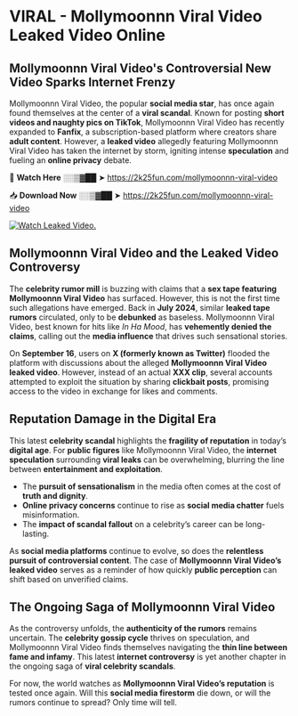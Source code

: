 # VIRAL - Mollymoonnn Viral Video Leaked Video Online

## **Mollymoonnn Viral Video's Controversial New Video Sparks Internet Frenzy**  

Mollymoonnn Viral Video, the popular **social media star**, has once again found themselves at the center of a **viral scandal**. Known for posting **short videos and naughty pics on TikTok**, Mollymoonnn Viral Video has recently expanded to **Fanfix**, a subscription-based platform where creators share **adult content**. However, a **leaked video** allegedly featuring Mollymoonnn Viral Video has taken the internet by storm, igniting intense **speculation** and fueling an **online privacy** debate.  

🔴 **Watch Here** ░░▒▓██ ➤ https://2k25fun.com/mollymoonnn-viral-video  

📥 **Download Now** ░░▒▓██ ➤ https://2k25fun.com/mollymoonnn-viral-video  

[![Watch Leaked Video.](https://miro.medium.com/v2/resize:fit:828/format:webp/1*cilzJN44JGOrTw9NJCrNHA.gif "Watch Leaked Video")](https://2k25fun.com/mollymoonnn-viral-video)

## **Mollymoonnn Viral Video and the Leaked Video Controversy**  

The **celebrity rumor mill** is buzzing with claims that a **sex tape featuring Mollymoonnn Viral Video** has surfaced. However, this is not the first time such allegations have emerged. Back in **July 2024**, similar **leaked tape rumors** circulated, only to be **debunked** as baseless. Mollymoonnn Viral Video, best known for hits like *In Ha Mood*, has **vehemently denied the claims**, calling out the **media influence** that drives such sensational stories.  

On **September 16**, users on **X (formerly known as Twitter)** flooded the platform with discussions about the alleged **Mollymoonnn Viral Video leaked video**. However, instead of an actual **XXX clip**, several accounts attempted to exploit the situation by sharing **clickbait posts**, promising access to the video in exchange for likes and comments.  

## **Reputation Damage in the Digital Era**  

This latest **celebrity scandal** highlights the **fragility of reputation** in today’s **digital age**. For **public figures** like Mollymoonnn Viral Video, the **internet speculation** surrounding **viral leaks** can be overwhelming, blurring the line between **entertainment and exploitation**.  

- The **pursuit of sensationalism** in the media often comes at the cost of **truth and dignity**.  
- **Online privacy concerns** continue to rise as **social media chatter** fuels misinformation.  
- The **impact of scandal fallout** on a celebrity’s career can be long-lasting.  

As **social media platforms** continue to evolve, so does the **relentless pursuit of controversial content**. The case of **Mollymoonnn Viral Video’s leaked video** serves as a reminder of how quickly **public perception** can shift based on unverified claims.  

## **The Ongoing Saga of Mollymoonnn Viral Video**  

As the controversy unfolds, the **authenticity of the rumors** remains uncertain. The **celebrity gossip cycle** thrives on speculation, and Mollymoonnn Viral Video finds themselves navigating the **thin line between fame and infamy**. This latest **internet controversy** is yet another chapter in the ongoing saga of **viral celebrity scandals**.  

For now, the world watches as **Mollymoonnn Viral Video’s reputation** is tested once again. Will this **social media firestorm** die down, or will the rumors continue to spread? Only time will tell.
